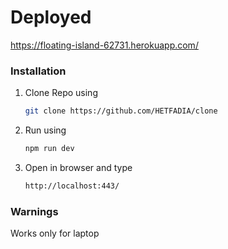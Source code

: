 # Deployed
https://floating-island-62731.herokuapp.com/







### Installation

1. Clone Repo using
    ```sh
   git clone https://github.com/HETFADIA/clone
   ```
   
2. Run using
   ```sh
   npm run dev
   ```

3. Open in browser and type
   ```sh
   http://localhost:443/
   ```
### Warnings
Works only for laptop
